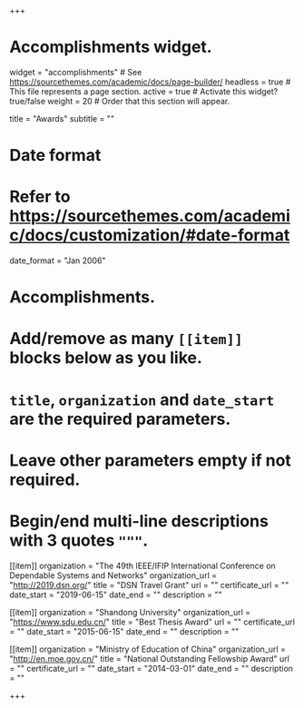 +++
# Accomplishments widget.
widget = "accomplishments"  # See https://sourcethemes.com/academic/docs/page-builder/
headless = true  # This file represents a page section.
active = true  # Activate this widget? true/false
weight = 20  # Order that this section will appear.

title = "Awards"
subtitle = ""

# Date format
#   Refer to https://sourcethemes.com/academic/docs/customization/#date-format
date_format = "Jan 2006"

# Accomplishments.
#   Add/remove as many `[[item]]` blocks below as you like.
#   `title`, `organization` and `date_start` are the required parameters.
#   Leave other parameters empty if not required.
#   Begin/end multi-line descriptions with 3 quotes `"""`.

[[item]]
  organization = "The 49th IEEE/IFIP International Conference on Dependable Systems and Networks"
  organization_url = "http://2019.dsn.org/"
  title = "DSN Travel Grant"
  url = ""
  certificate_url = ""
  date_start = "2019-06-15"
  date_end = ""
  description = ""

[[item]]
  organization = "Shandong University"
  organization_url = "https://www.sdu.edu.cn/"
  title = "Best Thesis Award"
  url = ""
  certificate_url = ""
  date_start = "2015-06-15"
  date_end = ""
  description = ""

[[item]]
  organization = "Ministry of Education of China"
  organization_url = "http://en.moe.gov.cn/"
  title = "National Outstanding Fellowship Award"
  url = ""
  certificate_url = ""
  date_start = "2014-03-01"
  date_end = ""
  description = ""
  


+++
